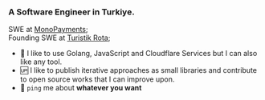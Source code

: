 ### A Software Engineer in Turkiye. 

SWE at [MonoPayments](https://github.com/monopayments);<br>
Founding SWE at [Turistik Rota](https://github.com/turistikrota);<br>

- 🫶 I like to use Golang, JavaScript and Cloudflare Services but I can also like any tool.
- 🆙 I like to publish iterative approaches as small libraries and contribute to open source works that I can improve upon.
- 💬 `ping` me about **whatever you want**


